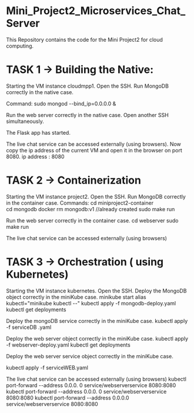 # Mini_Project2_Microservices_Chat_Server
This Repository contains the code for the Mini Project2 for cloud computing.



# TASK 1 -> Building the Native:

Starting the VM instance cloudmpp1. 
Open the SSH. 
Run MongoDB correctly in the native case.

Command: sudo mongod --bind_ip=0.0.0.0 &
	

Run the web server correctly in the native case. 
Open another SSH simultaneously.

The Flask app has started.

The live chat service can be accessed externally (using browsers). 
Now copy the ip address of the current VM and open it in the browser on port 8080.
ip address : 8080 


# TASK 2 -> Containerization

Starting the VM instance project2.
Open the SSH.
Run MongoDB correctly in the container case.
Commands: 
cd miniproject2-container  
cd mongodb
docker rm mongodb:v1 //already created 
                         sudo make run
 
Run the web server correctly in the container case. 
cd webserver
sudo make run

The live chat service can be accessed externally (using browsers)



# TASK 3 ->  Orchestration ( using Kubernetes) 


Starting the VM instance kubernetes.
Open the SSH.
Deploy the MongoDB object correctly in the miniKube case.
minikube start
alias kubectl="minikube kubectl --"
kubectl apply -f mongodb-deploy.yaml
kubectl get deployments


Deploy the mongoDB service correctly in the miniKube case. 
kubectl apply -f serviceDB .yaml




Deploy the web server object correctly in the miniKube case.
kubectl apply -f webserver-deploy.yaml
kubectl get deployments


Deploy the web server service object correctly in the miniKube case.

kubectl apply -f serviceWEB.yaml


The live chat service can be accessed externally (using browsers) 
kubectl port-forward --address 0.0.0.
0 service/webserverservice 8080:8080
kubectl port-forward --address 0.0.0.
0 service/webserverservice 8080:8080
kubectl port-forward --address 0.0.0.0 service/webserverservice 8080:8080
